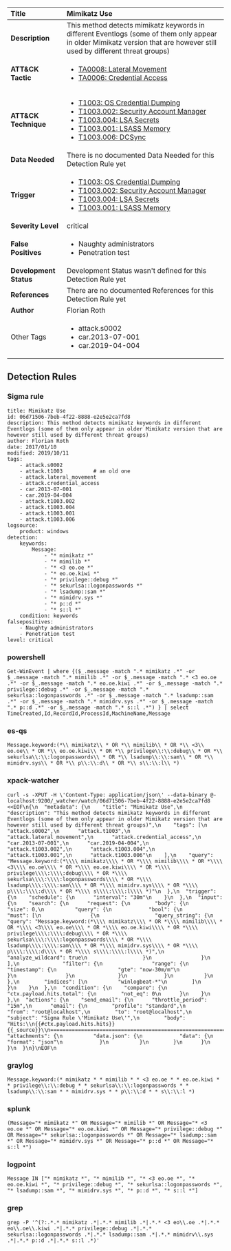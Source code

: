 | Title                    | Mimikatz Use       |
|:-------------------------|:------------------|
| **Description**          | This method detects mimikatz keywords in different Eventlogs (some of them only appear in older Mimikatz version that are however still used by different threat groups) |
| **ATT&amp;CK Tactic**    |  <ul><li>[TA0008: Lateral Movement](https://attack.mitre.org/tactics/TA0008)</li><li>[TA0006: Credential Access](https://attack.mitre.org/tactics/TA0006)</li></ul>  |
| **ATT&amp;CK Technique** | <ul><li>[T1003: OS Credential Dumping](https://attack.mitre.org/techniques/T1003)</li><li>[T1003.002: Security Account Manager](https://attack.mitre.org/techniques/T1003/002)</li><li>[T1003.004: LSA Secrets](https://attack.mitre.org/techniques/T1003/004)</li><li>[T1003.001: LSASS Memory](https://attack.mitre.org/techniques/T1003/001)</li><li>[T1003.006: DCSync](https://attack.mitre.org/techniques/T1003/006)</li></ul>  |
| **Data Needed**          |  There is no documented Data Needed for this Detection Rule yet  |
| **Trigger**              | <ul><li>[T1003: OS Credential Dumping](../Triggers/T1003.md)</li><li>[T1003.002: Security Account Manager](../Triggers/T1003.002.md)</li><li>[T1003.004: LSA Secrets](../Triggers/T1003.004.md)</li><li>[T1003.001: LSASS Memory](../Triggers/T1003.001.md)</li></ul>  |
| **Severity Level**       | critical |
| **False Positives**      | <ul><li>Naughty administrators</li><li>Penetration test</li></ul>  |
| **Development Status**   |  Development Status wasn't defined for this Detection Rule yet  |
| **References**           |  There are no documented References for this Detection Rule yet  |
| **Author**               | Florian Roth |
| Other Tags           | <ul><li>attack.s0002</li><li>car.2013-07-001</li><li>car.2019-04-004</li></ul> | 

## Detection Rules

### Sigma rule

```
title: Mimikatz Use
id: 06d71506-7beb-4f22-8888-e2e5e2ca7fd8
description: This method detects mimikatz keywords in different Eventlogs (some of them only appear in older Mimikatz version that are however still used by different threat groups)
author: Florian Roth
date: 2017/01/10
modified: 2019/10/11
tags:
    - attack.s0002
    - attack.t1003          # an old one
    - attack.lateral_movement
    - attack.credential_access
    - car.2013-07-001
    - car.2019-04-004
    - attack.t1003.002
    - attack.t1003.004
    - attack.t1003.001
    - attack.t1003.006
logsource:
    product: windows
detection:
    keywords:
        Message:
            - "* mimikatz *"
            - "* mimilib *"
            - "* <3 eo.oe *"
            - "* eo.oe.kiwi *"
            - "* privilege::debug *"
            - "* sekurlsa::logonpasswords *"
            - "* lsadump::sam *"
            - "* mimidrv.sys *"
            - "* p::d *"
            - "* s::l *"
    condition: keywords
falsepositives:
    - Naughty administrators
    - Penetration test
level: critical

```





### powershell
    
```
Get-WinEvent | where {($_.message -match ".* mimikatz .*" -or $_.message -match ".* mimilib .*" -or $_.message -match ".* <3 eo.oe .*" -or $_.message -match ".* eo.oe.kiwi .*" -or $_.message -match ".* privilege::debug .*" -or $_.message -match ".* sekurlsa::logonpasswords .*" -or $_.message -match ".* lsadump::sam .*" -or $_.message -match ".* mimidrv.sys .*" -or $_.message -match ".* p::d .*" -or $_.message -match ".* s::l .*") } | select TimeCreated,Id,RecordId,ProcessId,MachineName,Message
```


### es-qs
    
```
Message.keyword:(*\\ mimikatz\\ * OR *\\ mimilib\\ * OR *\\ <3\\ eo.oe\\ * OR *\\ eo.oe.kiwi\\ * OR *\\ privilege\\:\\:debug\\ * OR *\\ sekurlsa\\:\\:logonpasswords\\ * OR *\\ lsadump\\:\\:sam\\ * OR *\\ mimidrv.sys\\ * OR *\\ p\\:\\:d\\ * OR *\\ s\\:\\:l\\ *)
```


### xpack-watcher
    
```
curl -s -XPUT -H \'Content-Type: application/json\' --data-binary @- localhost:9200/_watcher/watch/06d71506-7beb-4f22-8888-e2e5e2ca7fd8 <<EOF\n{\n  "metadata": {\n    "title": "Mimikatz Use",\n    "description": "This method detects mimikatz keywords in different Eventlogs (some of them only appear in older Mimikatz version that are however still used by different threat groups)",\n    "tags": [\n      "attack.s0002",\n      "attack.t1003",\n      "attack.lateral_movement",\n      "attack.credential_access",\n      "car.2013-07-001",\n      "car.2019-04-004",\n      "attack.t1003.002",\n      "attack.t1003.004",\n      "attack.t1003.001",\n      "attack.t1003.006"\n    ],\n    "query": "Message.keyword:(*\\\\ mimikatz\\\\ * OR *\\\\ mimilib\\\\ * OR *\\\\ <3\\\\ eo.oe\\\\ * OR *\\\\ eo.oe.kiwi\\\\ * OR *\\\\ privilege\\\\:\\\\:debug\\\\ * OR *\\\\ sekurlsa\\\\:\\\\:logonpasswords\\\\ * OR *\\\\ lsadump\\\\:\\\\:sam\\\\ * OR *\\\\ mimidrv.sys\\\\ * OR *\\\\ p\\\\:\\\\:d\\\\ * OR *\\\\ s\\\\:\\\\:l\\\\ *)"\n  },\n  "trigger": {\n    "schedule": {\n      "interval": "30m"\n    }\n  },\n  "input": {\n    "search": {\n      "request": {\n        "body": {\n          "size": 0,\n          "query": {\n            "bool": {\n              "must": [\n                {\n                  "query_string": {\n                    "query": "Message.keyword:(*\\\\ mimikatz\\\\ * OR *\\\\ mimilib\\\\ * OR *\\\\ <3\\\\ eo.oe\\\\ * OR *\\\\ eo.oe.kiwi\\\\ * OR *\\\\ privilege\\\\:\\\\:debug\\\\ * OR *\\\\ sekurlsa\\\\:\\\\:logonpasswords\\\\ * OR *\\\\ lsadump\\\\:\\\\:sam\\\\ * OR *\\\\ mimidrv.sys\\\\ * OR *\\\\ p\\\\:\\\\:d\\\\ * OR *\\\\ s\\\\:\\\\:l\\\\ *)",\n                    "analyze_wildcard": true\n                  }\n                }\n              ],\n              "filter": {\n                "range": {\n                  "timestamp": {\n                    "gte": "now-30m/m"\n                  }\n                }\n              }\n            }\n          }\n        },\n        "indices": [\n          "winlogbeat-*"\n        ]\n      }\n    }\n  },\n  "condition": {\n    "compare": {\n      "ctx.payload.hits.total": {\n        "not_eq": 0\n      }\n    }\n  },\n  "actions": {\n    "send_email": {\n      "throttle_period": "15m",\n      "email": {\n        "profile": "standard",\n        "from": "root@localhost",\n        "to": "root@localhost",\n        "subject": "Sigma Rule \'Mimikatz Use\'",\n        "body": "Hits:\\n{{#ctx.payload.hits.hits}}{{_source}}\\n================================================================================\\n{{/ctx.payload.hits.hits}}",\n        "attachments": {\n          "data.json": {\n            "data": {\n              "format": "json"\n            }\n          }\n        }\n      }\n    }\n  }\n}\nEOF\n
```


### graylog
    
```
Message.keyword:(* mimikatz * * mimilib * * <3 eo.oe * * eo.oe.kiwi * * privilege\\:\\:debug * * sekurlsa\\:\\:logonpasswords * * lsadump\\:\\:sam * * mimidrv.sys * * p\\:\\:d * * s\\:\\:l *)
```


### splunk
    
```
(Message="* mimikatz *" OR Message="* mimilib *" OR Message="* <3 eo.oe *" OR Message="* eo.oe.kiwi *" OR Message="* privilege::debug *" OR Message="* sekurlsa::logonpasswords *" OR Message="* lsadump::sam *" OR Message="* mimidrv.sys *" OR Message="* p::d *" OR Message="* s::l *")
```


### logpoint
    
```
Message IN ["* mimikatz *", "* mimilib *", "* <3 eo.oe *", "* eo.oe.kiwi *", "* privilege::debug *", "* sekurlsa::logonpasswords *", "* lsadump::sam *", "* mimidrv.sys *", "* p::d *", "* s::l *"]
```


### grep
    
```
grep -P '^(?:.*.* mimikatz .*|.*.* mimilib .*|.*.* <3 eo\\.oe .*|.*.* eo\\.oe\\.kiwi .*|.*.* privilege::debug .*|.*.* sekurlsa::logonpasswords .*|.*.* lsadump::sam .*|.*.* mimidrv\\.sys .*|.*.* p::d .*|.*.* s::l .*)'
```



